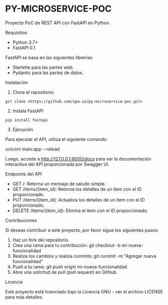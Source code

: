 
# PY-MICROSERVICE-POC

Proyecto PoC de REST API con FastAPI en Python.

Requisitos:

- Python 3.7+
- FastAPI 0.1

FastAPI se basa en las siguientes librerías:
- Starlette para las partes web.
- Pydantic para las partes de datos.

Instalación

1. Clona el repositorio:

```git clone <https://github.com/upa-io/py-microservice-poc.git>```

2. Instala FastAPI

```pip install fastapi```

3. Ejecución

Para ejecutar el API, utiliza el siguiente comando:

uvicorn main:app --reload

Luego, accede a http://127.0.0.1:8000/docs para ver la documentación interactiva del API proporcionada por Swagger UI.

Endpoints del API

- GET /: Retorna un mensaje de saludo simple.
- GET /items/{item_id}: Retorna los detalles de un ítem con el ID proporcionado.
- PUT /items/{item_id}: Actualiza los detalles de un ítem con el ID proporcionado.
- DELETE /items/{item_id}: Elimina el ítem con el ID proporcionado.

Contribuciones

Si deseas contribuir a este proyecto, por favor sigue los siguientes pasos:

1. Haz un fork del repositorio.
2. Crea una rama para tu contribución: git checkout -b mi-nueva-funcionalidad
3. Realiza los cambios y realiza commits: git commit -m "Agregar nueva funcionalidad"
4. Push a tu rama: git push origin mi-nueva-funcionalidad
5. Abre una solicitud de pull (pull request) en GitHub.

Licencia

Este proyecto está licenciado bajo la Licencia GNU - ver el archivo LICENSE para más detalles.
